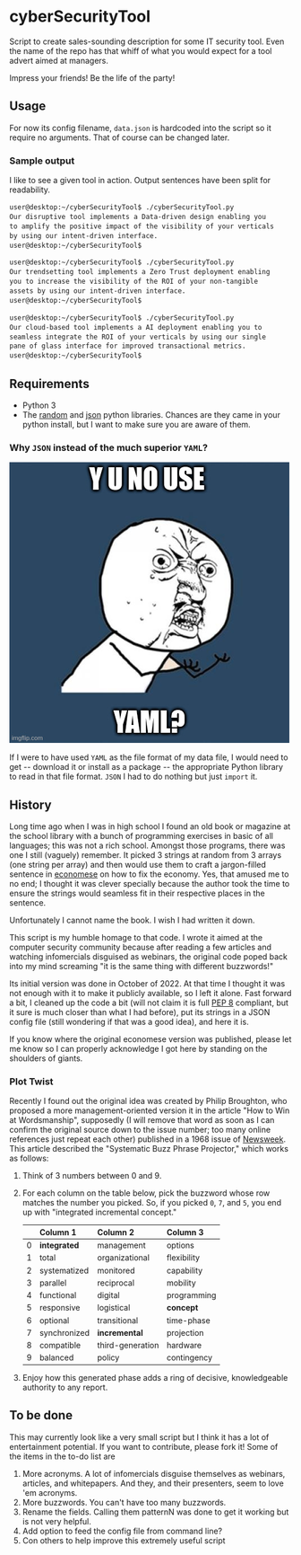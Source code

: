 # cyberSecurityTool
Script to create sales-sounding description for some IT security tool.
Even the name of the repo has that whiff of what you would expect for 
a tool advert aimed at managers.

Impress your friends! Be the life of the party!

## Usage
For now its config filename, `data.json` is hardcoded into the script so
it require no arguments. That of course can be changed later.

### Sample output
I like to see a given tool in action.
Output sentences have been split for readability.

```bash
user@desktop:~/cyberSecurityTool$ ./cyberSecurityTool.py 
Our disruptive tool implements a Data-driven design enabling you 
to amplify the positive impact of the visibility of your verticals 
by using our intent-driven interface.
user@desktop:~/cyberSecurityTool$ 
```
```bash
user@desktop:~/cyberSecurityTool$ ./cyberSecurityTool.py 
Our trendsetting tool implements a Zero Trust deployment enabling 
you to increase the visibility of the ROI of your non-tangible 
assets by using our intent-driven interface.
user@desktop:~/cyberSecurityTool$ 
```
```bash
user@desktop:~/cyberSecurityTool$ ./cyberSecurityTool.py 
Our cloud-based tool implements a AI deployment enabling you to 
seamless integrate the ROI of your verticals by using our single 
pane of glass interface for improved transactional metrics.
user@desktop:~/cyberSecurityTool$ 
```

## Requirements
- Python 3
- The 
[random](https://docs.python.org/3/library/random.html) 
and 
[json](https://docs.python.org/3/library/json.html) 
python libraries. Chances are they came in your python install, but I want
to make sure you are aware of them.

### Why `JSON` instead of the much superior `YAML`?

![Why not YAML?](Images/yaml.jpg?raw=true)

If I were to have used `YAML` as the file format of my data file, I would
need to get -- download it or install as a package -- the appropriate 
Python library to read in that file format. `JSON` I had to do nothing but 
just `import` it.

## History
Long time ago when I was in high school I found an old book or magazine
at the school library 
with a bunch of programming exercises in basic of all languages; this was
not a rich school. Amongst those programs, there was one I still (vaguely) 
remember. It picked 3 strings at random from 3 arrays (one string per array) 
and then would use them to craft a jargon-filled sentence in 
[economese](https://en.wiktionary.org/wiki/economese) on how to fix the
economy. Yes, that amused me to no end; I thought it was clever specially
because the author took the time to ensure the strings would seamless fit in
their respective places in the sentence.

Unfortunately I cannot name the book. I wish I had written it down. 

This script is my humble homage to that code. I wrote it aimed at the computer
security community because after reading a few articles and watching 
infomercials disguised as webinars, the original code poped back into my mind
screaming "it is the same thing with different buzzwords!" 

Its initial version was done in
October of 2022. At that time I thought it was not enough with it to make it publicly 
available, so I left it alone. 
Fast forward a bit, I cleaned up the code a bit (will not claim it
is full [PEP 8](https://peps.python.org/pep-0008/) compliant, but it sure is
much closer than what I had before), put its strings
in a JSON config file (still wondering if that was a good idea), and here it 
is.

If you know where the original economese version was published, please let
me know so I can properly acknowledge I got here by standing on the shoulders
of giants.

### Plot Twist 
Recently I found out the original idea was created by 
Philip Broughton, who 
proposed a more management-oriented version it in the article 
"How to Win at Wordsmanship", 
supposedly (I will remove that word as soon as I can
confirm the original source down to the issue number; too many online 
references just repeat each other) 
published in a 1968 issue of [Newsweek](https://www.newsweek.com/). 
This article described the "Systematic 
Buzz Phrase Projector," which works as follows:

1. Think of 3 numbers between 0 and 9.
1. For each column on the table below, pick the buzzword whose row matches the 
number you picked. So, if you picked `0`, `7`, and `5`, you end up with 
"integrated incremental concept."

   | |Column 1 | Column 2 | Column 3 |
   |-|---------|----------|----------|
   |0| **integrated**| management| options|
   |1| total | organizational | flexibility|
   |2| systematized | monitored | capability|
   |3| parallel | reciprocal | mobility|
   |4| functional | digital | programming|
   |5| responsive | logistical | **concept**|
   |6| optional | transitional | time-phase|
   |7| synchronized | **incremental** | projection|
   |8| compatible | third-generation | hardware|
   |9| balanced | policy | contingency|

3. Enjoy how this generated phase adds a ring of decisive, knowledgeable
authority to any report. 

## To be done
This may currently look like a very small script but I think it has a lot of
entertainment potential. If you want to contribute, please fork it! Some
of the items in the to-do list are

1. More acronyms. A lot of infomercials disguise themselves as webinars, 
articles, and whitepapers. And they, and their presenters, seem to love 'em 
acronyms. 
1. More buzzwords. You can't have too many buzzwords.
1. Rename the fields. Calling them patternN was done to get it working but
is not very helpful.
1. Add option to feed the config file from command line?
1. Con others to help improve this extremely useful script
